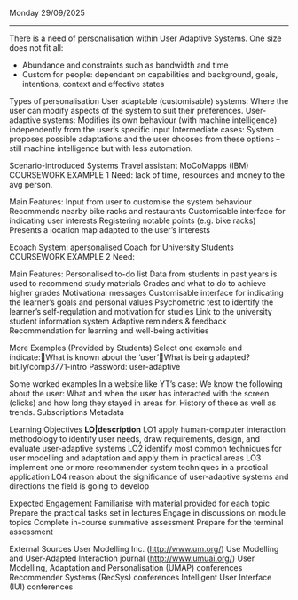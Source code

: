 Monday 29/09/2025

---
There is a need of personalisation within User Adaptive Systems.
One size does not fit all:
- Abundance and constraints such as bandwidth and time
- Custom for people: dependant on capabilities and background, goals, intentions, context and effective states

Types of personalisation
	User adaptable (customisable) systems: Where the user can modify aspects of the system to suit their preferences.
	User-adaptive systems: Modifies its own behaviour (with machine intelligence) independently from the user’s specific input
	Intermediate cases: System proposes possible adaptations and the user chooses from these options –still machine intelligence but with less automation.

Scenario-introduced Systems 
Travel assistant MoCoMapps (IBM)					COURSEWORK EXAMPLE 1
Need: lack of time, resources and money to the avg person.

Main Features:
	Input from user to customise the system behaviour
	Recommends nearby bike racks and restaurants
	Customisable interface for indicating user interests
	Registering notable points (e.g. bike racks)
	Presents a location map adapted to the user’s interests

Ecoach System: apersonalised Coach for University Students	COURSEWORK EXAMPLE 2
Need:

Main Features:
	Personalised to-do list
	Data from students in past years is used to recommend study materials
	Grades and what to do to achieve higher grades
	Motivational messages
	Customisable interface for indicating the learner’s goals and personal values
	Psychometric test to identify the learner’s self-regulation and motivation for studies
	Link to the university student information system
	Adaptive reminders & feedback
	Recommendation for learning and well-being activities

More Examples (Provided by Students)
Select one example and indicate:What is known about the ‘user’What is being adapted?
bit.ly/comp3771-intro		Password: user-adaptive

Some worked examples
In a website like YT’s case:
We know the following about the user:
	What and when the user has interacted with the screen (clicks) and how long they stayed in areas for.
	History of these as well as trends.
	Subscriptions
	Metadata

Learning Objectives
**LO|description**
LO1	apply human-computer interaction methodology to identify user needs, draw requirements, 	design, and evaluate user-adaptive systems
LO2 	identify most common techniques for user modelling and adaptation and apply them in 	practical areas
LO3 	implement one or more recommender system techniques in a practical application
LO4 	reason about the significance of user-adaptive systems and directions the field is going to 	develop

Expected Engagement
	Familiarise with material provided for each topic
	Prepare the practical tasks set in lectures
	Engage in discussions on module topics
	Complete in-course summative assessment
	Prepare for the terminal assessment

External Sources
	User Modelling Inc. (http://www.um.org/)
	Use Modelling and User-Adapted Interaction journal (http://www.umuai.org/)
	User Modelling, Adaptation and Personalisation (UMAP) conferences
	Recommender Systems (RecSys) conferences
	Intelligent User Interface (IUI) conferences